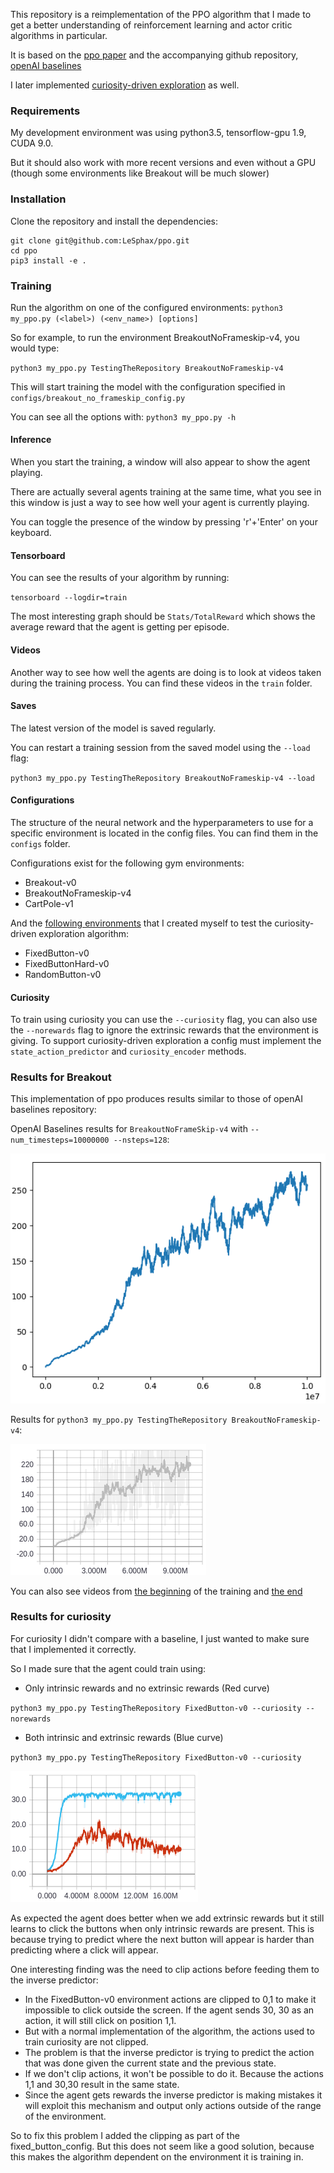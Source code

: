 This repository is a reimplementation of the PPO algorithm that I made to get a better understanding of reinforcement learning and actor critic algorithms in particular.

It is based on the [ppo paper](https://arxiv.org/abs/1707.06347) and the accompanying github repository, [openAI baselines](https://github.com/openai/baselines)

I later implemented [curiosity-driven exploration](https://pathak22.github.io/noreward-rl/) as well.

### Requirements

My development environment was using python3.5, tensorflow-gpu 1.9, CUDA 9.0.

But it should also work with more recent versions and even without a GPU (though some environments like Breakout will be much slower)

### Installation

Clone the repository and install the dependencies: 
```
git clone git@github.com:LeSphax/ppo.git
cd ppo
pip3 install -e .
```

### Training

Run the algorithm on one of the configured environments:
`python3 my_ppo.py (<label>) (<env_name>) [options]`

So for example, to run the environment BreakoutNoFrameskip-v4, you would type:

`python3 my_ppo.py TestingTheRepository BreakoutNoFrameskip-v4`

This will start training the model with the configuration specified in `configs/breakout_no_frameskip_config.py`

You can see all the options with: `python3 my_ppo.py -h`

#### Inference
When you start the training, a window will also appear to show the agent playing. 

There are actually several agents training at the same time, what you see in this window is just a way to see how well your agent is currently playing.

You can toggle the presence of the window by pressing 'r'+'Enter' on your keyboard. 

#### Tensorboard

You can see the results of your algorithm by running:

`tensorboard --logdir=train`

The most interesting graph should be `Stats/TotalReward` which shows the average reward that the agent is getting per episode.

#### Videos
Another way to see how well the agents are doing is to look at videos taken during the training process.
You can find these videos in the `train` folder.

#### Saves

The latest version of the model is saved regularly. 

You can restart a training session from the saved model using the `--load` flag:

`python3 my_ppo.py TestingTheRepository BreakoutNoFrameskip-v4 --load`

#### Configurations

The structure of the neural network and the hyperparameters to use for a specific environment is located in the config files. You can find them in the `configs` folder.

Configurations exist for the following gym environments:
* Breakout-v0
* BreakoutNoFrameskip-v4
* CartPole-v1

And the [following environments](https://github.com/LeSphax/gym-ui) that I created myself to test the curiosity-driven exploration algorithm:
* FixedButton-v0
* FixedButtonHard-v0
* RandomButton-v0

#### Curiosity 

To train using curiosity you can use the `--curiosity` flag, you can also use the `--norewards` flag to ignore the extrinsic rewards that the environment is giving.
To support curiosity-driven exploration a config must implement the `state_action_predictor` and `curiosity_encoder` methods.

### Results for Breakout

This implementation of ppo produces results similar to those of openAI baselines repository:

OpenAI Baselines results for `BreakoutNoFrameSkip-v4` with `--num_timesteps=10000000 --nsteps=128`:

![alt text](https://github.com/LeSphax/ppo/raw/master/brag/OpenAI%20baselines.png "OpenAI baselines results for Breakout")

Results for `python3 my_ppo.py TestingTheRepository BreakoutNoFrameskip-v4`:

![alt text](https://github.com/LeSphax/ppo/raw/master/brag/BreakoutNoFrameskip-v4%2010M%20steps.png "MyPPO results for Breakout")


You can also see videos from [the beginning](https://github.com/LeSphax/ppo/raw/master/brag/BreakoutBefore.mp4) of the training and [the end](https://github.com/LeSphax/ppo/raw/master/brag/BreakoutAfter.mp4)

### Results for curiosity

For curiosity I didn't compare with a baseline, I just wanted to make sure that I implemented it correctly.

So I made sure that the agent could train using:
* Only intrinsic rewards and no extrinsic rewards (Red curve) 

`python3 my_ppo.py TestingTheRepository FixedButton-v0 --curiosity --norewards`
* Both intrinsic and extrinsic rewards (Blue curve)

`python3 my_ppo.py TestingTheRepository FixedButton-v0 --curiosity`

![alt text](https://github.com/LeSphax/ppo/raw/master/brag/FixedButtonEpisodeReward.png "FixedButton mean episodic reward")

As expected the agent does better when we add extrinsic rewards but it still learns to click the buttons when only intrinsic rewards are present.
This is because trying to predict where the next button will appear is harder than predicting where a click will appear.

One interesting finding was the need to clip actions before feeding them to the inverse predictor:
* In the FixedButton-v0 environment actions are clipped to 0,1 to make it impossible to click outside the screen. If the agent sends 30, 30 as an action, it will still click on position 1,1.
* But with a normal implementation of the algorithm, the actions used to train curiosity are not clipped.
* The problem is that the inverse predictor is trying to predict the action that was done given the current state and the previous state.
* If we don't clip actions, it won't be possible to do it. Because the actions 1,1 and 30,30 result in the same state.
* Since the agent gets rewards the inverse predictor is making mistakes it will exploit this mechanism and output only actions outside of the range of the environment.

So to fix this problem I added the clipping as part of the fixed_button_config. But this does not seem like a good solution, because this makes the algorithm dependent on the environment it is training in.